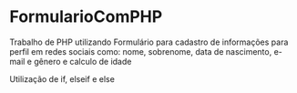 # FormularioComPHP

Trabalho de PHP utilizando Formulário para cadastro de informações para perfil em redes sociais como: nome, sobrenome, data de nascimento, e-mail e gênero e calculo de idade

Utilização de if, elseif e else
